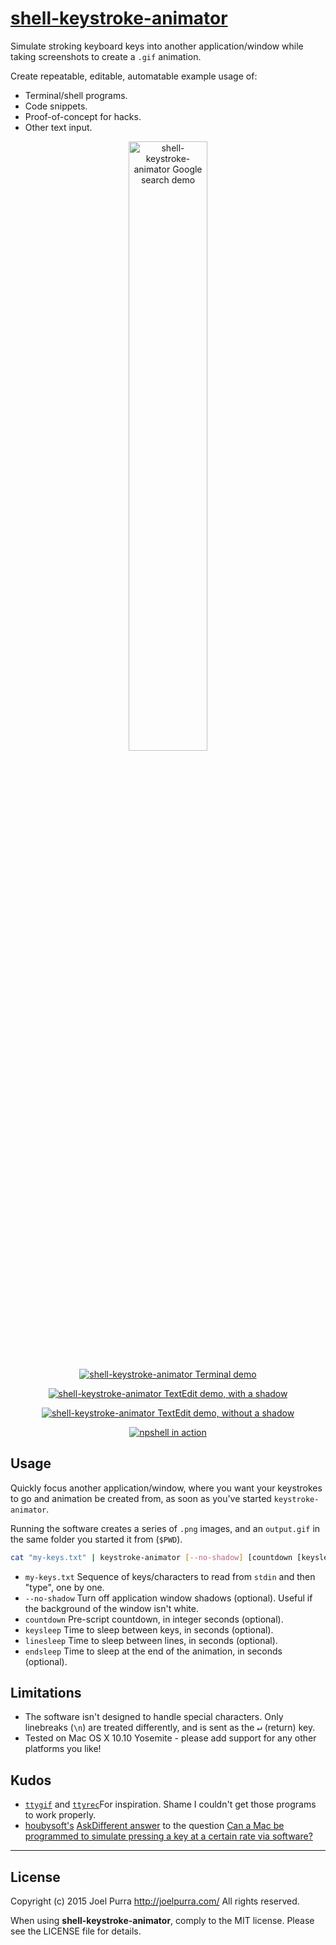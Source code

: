 # [shell-keystroke-animator](https://github.com/joelpurra/shell-keystroke-animator)

Simulate stroking keyboard keys into another application/window while taking screenshots to create a `.gif` animation.

Create repeatable, editable, automatable example usage of:

- Terminal/shell programs.
- Code snippets.
- Proof-of-concept for hacks.
- Other text input.



<p align="center">
  <a href="https://cloud.githubusercontent.com/assets/1398544/5851864/9f8eb82e-a20d-11e4-9c05-a33de1558be3.gif">
    <img src="https://cloud.githubusercontent.com/assets/1398544/5851864/9f8eb82e-a20d-11e4-9c05-a33de1558be3.gif" alt="shell-keystroke-animator Google search demo" width="50%" border="0" />
  </a>
</p>

<p align="center">
  <a href="https://github.com/joelpurra/shell-keystroke-animator">
    <img src="https://cloud.githubusercontent.com/assets/1398544/5851982/9e88415a-a20f-11e4-8976-9a3fedeb54a0.gif" alt="shell-keystroke-animator Terminal demo" border="0" />
  </a>
</p>

<p align="center">
  <a href="https://github.com/joelpurra/shell-keystroke-animator">
    <img src="https://cloud.githubusercontent.com/assets/1398544/5851871/cc05ff3e-a20d-11e4-9a60-cdea5c6cf346.gif" alt="shell-keystroke-animator TextEdit demo, with a shadow" border="0" />
  </a>
</p>

<p align="center">
  <a href="https://github.com/joelpurra/shell-keystroke-animator">
    <img src="https://cloud.githubusercontent.com/assets/1398544/5851868/c1023710-a20d-11e4-9a0e-fd4bd54d3b9b.gif" alt="shell-keystroke-animator TextEdit demo, without a shadow" border="0" />
  </a>
</p>

<p align="center">
  <a href="https://github.com/joelpurra/npshell/">
    <img src="https://cloud.githubusercontent.com/assets/1398544/5836151/b8d8e31e-a171-11e4-8412-d23765b54a25.gif" alt="npshell in action" border="0" />
  </a>
</p>



## Usage

Quickly focus another application/window, where you want your keystrokes to go and animation be created from, as soon as you've started `keystroke-animator`.

Running the software creates a series of `.png` images, and an `output.gif` in the same folder you started it from (`$PWD`).


```bash
cat "my-keys.txt" | keystroke-animator [--no-shadow] [countdown [keysleep [linesleep [endsleep]]]]
```


- `my-keys.txt` Sequence of keys/characters to read from `stdin` and then "type", one by one.
- `--no-shadow` Turn off application window shadows (optional). Useful if the background of the window isn't white.
- `countdown` Pre-script countdown, in integer seconds (optional).
- `keysleep` Time to sleep between keys, in seconds (optional).
- `linesleep` Time to sleep between lines, in seconds (optional).
- `endsleep` Time to sleep at the end of the animation, in seconds (optional).



## Limitations

- The software isn't designed to handle special characters. Only linebreaks (`\n`) are treated differently, and is sent as the <kbd>&crarr;</kbd> (return) key.
- Tested on Mac OS X 10.10 Yosemite - please add support for any other platforms you like!

## Kudos

- [`ttygif`](https://github.com/icholy/ttygif) and [`ttyrec`](https://github.com/mjording/ttyrec)For inspiration. Shame I couldn't get those programs to work properly.
- [houbysoft's](http://houbysoft.com) [AskDifferent answer](http://apple.stackexchange.com/a/63899) to the question [Can a Mac be programmed to simulate pressing a key at a certain rate via software?](http://apple.stackexchange.com/questions/63897/can-a-mac-be-programmed-to-simulate-pressing-a-key-at-a-certain-rate-via-softwar)



---

## License
Copyright (c) 2015 Joel Purra <http://joelpurra.com/>
All rights reserved.

When using **shell-keystroke-animator**, comply to the MIT license. Please see the LICENSE file for details.
